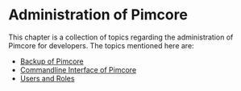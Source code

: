 # Administration of Pimcore

This chapter is a collection of topics regarding the administration of Pimcore for developers. The topics mentioned here 
are: 

* [Backup of Pimcore](./01_Backups.md)
* [Commandline Interface of Pimcore](./05_Commandline_Interface.md)
* [Users and Roles](./07_Users_and_Roles.md)
